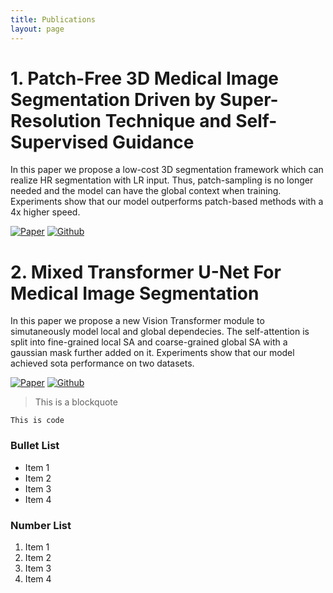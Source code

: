 ```yaml
---
title: Publications
layout: page
---
```


# 1. Patch-Free 3D Medical Image Segmentation Driven by Super-Resolution Technique and Self-Supervised Guidance
In this paper we propose a low-cost 3D segmentation framework which can realize HR segmentation with LR input. Thus, patch-sampling is no longer needed and the model can have the global context when training. Experiments show that our model outperforms patch-based methods with a 4x higher speed.

[![Paper](https://img.shields.io/badge/-Paper-ec1c24?style=flat&logo=adobeacrobatreader)](https://link.springer.com/chapter/10.1007/978-3-030-87193-2_13)
[![Github](https://img.shields.io/github/stars/Dootmaan/PFSeg?style=social&label=Star&maxAge=2592000)](https://github.com/Dootmaan/PFSeg)

# 2. Mixed Transformer U-Net For Medical Image Segmentation
In this paper we propose a new Vision Transformer module to simutaneously model local and global dependecies. The self-attention is split into fine-grained local SA and coarse-grained global SA with a gaussian mask further added on it. Experiments show that our model achieved sota performance on two datasets.

[![Paper](https://img.shields.io/badge/-Paper-ec1c24?style=flat&logo=adobeacrobatreader)](https://arxiv.org/abs/2111.04734)
[![Github](https://img.shields.io/github/stars/Dootmaan/MT-UNet?style=social&label=Star&maxAge=2592000)](https://github.com/Dootmaan/MT-UNet)

> This is a blockquote

`This is code`

### Bullet List
* Item 1
* Item 2
* Item 3
* Item 4

### Number List
1. Item 1
2. Item 2
3. Item 3
4. Item 4